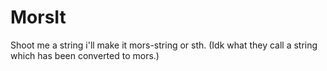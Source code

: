 # MorsIt
Shoot me a string i'll make it mors-string or sth. (Idk what they call a string which has been converted to mors.)
